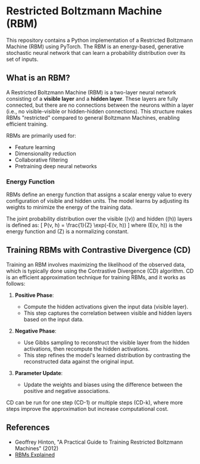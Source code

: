 
# Restricted Boltzmann Machine (RBM)

This repository contains a Python implementation of a Restricted Boltzmann Machine (RBM) using PyTorch. The RBM is an energy-based, generative stochastic neural network that can learn a probability distribution over its set of inputs.

## What is an RBM?

A Restricted Boltzmann Machine (RBM) is a two-layer neural network consisting of a **visible layer** and a **hidden layer**. These layers are fully connected, but there are no connections between the neurons within a layer (i.e., no visible-visible or hidden-hidden connections). This structure makes RBMs "restricted" compared to general Boltzmann Machines, enabling efficient training.

RBMs are primarily used for:
- Feature learning
- Dimensionality reduction
- Collaborative filtering
- Pretraining deep neural networks

### Energy Function

RBMs define an energy function that assigns a scalar energy value to every configuration of visible and hidden units. The model learns by adjusting its weights to minimize the energy of the training data.

The joint probability distribution over the visible (\(v\)) and hidden (\(h\)) layers is defined as:
\[
P(v, h) = \frac{1}{Z} \exp(-E(v, h))
\]
where \(E(v, h)\) is the energy function and \(Z\) is a normalizing constant.

## Training RBMs with Contrastive Divergence (CD)

Training an RBM involves maximizing the likelihood of the observed data, which is typically done using the Contrastive Divergence (CD) algorithm. CD is an efficient approximation technique for training RBMs, and it works as follows:

1. **Positive Phase**: 
   - Compute the hidden activations given the input data (visible layer).
   - This step captures the correlation between visible and hidden layers based on the input data.

2. **Negative Phase**:
   - Use Gibbs sampling to reconstruct the visible layer from the hidden activations, then recompute the hidden activations.
   - This step refines the model's learned distribution by contrasting the reconstructed data against the original input.

3. **Parameter Update**:
   - Update the weights and biases using the difference between the positive and negative associations.

CD can be run for one step (CD-1) or multiple steps (CD-k), where more steps improve the approximation but increase computational cost.


## References

- Geoffrey Hinton, "A Practical Guide to Training Restricted Boltzmann Machines" (2012)
- [RBMs Explained](http://www.cs.toronto.edu/~hinton/absps/guideTR.pdf)
